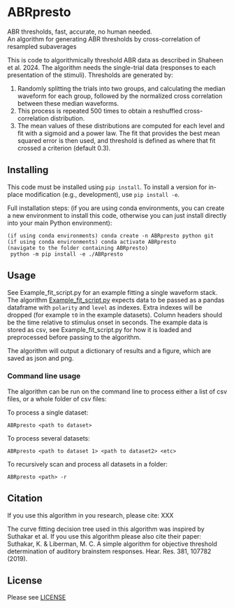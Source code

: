 # ABRpresto
ABR thresholds, fast, accurate, no human needed.
<br>An algorithm for generating ABR thresholds by cross-correlation of resampled subaverages

This is code to algorithmically threshold ABR data as described in Shaheen et al. 2024. The algorithm needs the single-trial data (responses to each presentation of the stimuli).
Thresholds are generated by:
1. Randomly splitting the trials into two groups, and calculating the median waveform for each group, followed by the normalized cross correlation between these median waveforms. 
2. This process is repeated 500 times to obtain a reshuffled cross-correlation distribution. 
3. The mean values of these distributions are computed for each level and fit with a sigmoid and a power law. The fit that provides the best mean squared error is then used, and threshold is defined as where that fit crossed a criterion (default 0.3).

## Installing
This code must be installed using `pip install`. To install a version for
in-place modification (e.g., development), use `pip install -e`.

Full installation steps: (if you are using conda environments, you can
create a new environment to install this code, otherwise you can just install
directly into your main Python environment):

	(if using conda environments) conda create -n ABRpresto python git
	(if using conda environments) conda activate ABRpresto
	(navigate to the folder containing ABRpresto)
     python -m pip install -e ./ABRpresto


## Usage

See Example_fit_script.py for an example fitting a single waveform stack.
The algorithm [Example_fit_script.py](scripts%2FExample_fit_script.py) expects data to be passed as a pandas dataframe with `polarity` and  `level` as indexes. Extra indexes will be dropped (for example `t0` in the example datasets).
Column headers should be the time relative to stimulus onset in seconds.
The example data is stored as csv, see Example_fit_script.py for how it is loaded and preprocessed before passing to the algorithm.

The algorithm will output a dictionary of results and a figure, which are saved as json and png.

### Command line usage

The algorithm can be run on the command line to process either a list of csv files, or a whole folder of csv files:

To process a single dataset:

	ABRpresto <path to dataset>

To process several datasets:

	ABRpresto <path to dataset 1> <path to dataset2> <etc>

To recursively scan and process all datasets in a folder:

	ABRpresto <path> -r

## Citation

If you use this algorithm in you research, please cite:
XXX

The curve fitting decision tree used in this algorithm was inspired by Suthakar et al. If you use this algorithm please 
 also cite their paper:
Suthakar, K. & Liberman, M. C. A simple algorithm for objective threshold determination of auditory brainstem responses.
  Hear. Res. 381, 107782 (2019).
 

## License

Please see [LICENSE](LICENSE)

